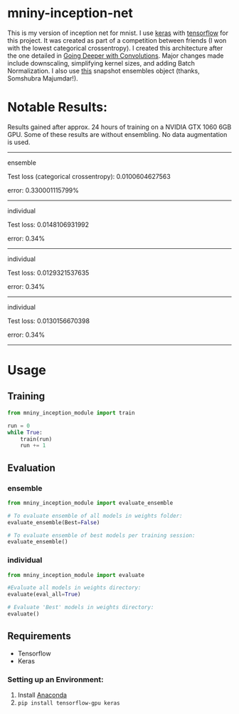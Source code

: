 # mniny-inception-net
This is my version of inception net for mnist. I use [keras](https://github.com/fchollet/keras) with [tensorflow](https://github.com/tensorflow/tensorflow) for this project. It was created as part of a competition between friends (I won with the lowest categorical crossentropy). I created this architecture after the one detailed in [Going Deeper with Convolutions](https://arxiv.org/abs/1409.4842). Major changes made include downscaling, simplifying kernel sizes, and adding Batch Normalization. I also use [this](https://github.com/titu1994/Snapshot-Ensembles) snapshot ensembles object (thanks, Somshubra Majumdar!).

# Notable Results:

Results gained after approx. 24 hours of training on a NVIDIA GTX 1060 6GB GPU. 
Some of these results are without ensembling. No data augmentation is used.

--------------------------------------

ensemble

Test loss (categorical crossentropy): 0.0100604627563

error: 0.330001115799%

--------------------------------------
individual

Test loss: 0.0148106931992

error: 0.34%

--------------------------------------
individual

Test loss: 0.0129321537635

error: 0.34%

--------------------------------------

individual

Test loss: 0.0130156670398

error: 0.34%

--------------------------------------

# Usage
## Training
```python
from mniny_inception_module import train

run = 0
while True:
    train(run)
    run += 1
```

## Evaluation

### ensemble
```python
from mniny_inception_module import evaluate_ensemble

# To evaluate ensemble of all models in weights folder:
evaluate_ensemble(Best=False)

# To evaluate ensemble of best models per training session:
evaluate_ensemble()
```

### individual
```python
from mniny_inception_module import evaluate

#Evaluate all models in weights directory:
evaluate(eval_all=True)

# Evaluate 'Best' models in weights directory:
evaluate()
```

## Requirements
* Tensorflow
* Keras

### Setting up an Environment:
1. Install [Anaconda](https://www.continuum.io/downloads)
2. ```pip install tensorflow-gpu keras```
